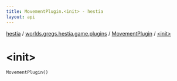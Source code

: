 ```yaml
---
title: MovementPlugin.<init> - hestia
layout: api
---
```


<div class='api-docs-breadcrumbs'><a href="../../index.html">hestia</a> / <a href="../index.html">worlds.gregs.hestia.game.plugins</a> / <a href="index.html">MovementPlugin</a> / <a href="./-init-.html">&lt;init&gt;</a></div>

# &lt;init&gt;

<div class="signature"><code><span class="identifier">MovementPlugin</span><span class="symbol">(</span><span class="symbol">)</span></code></div>
